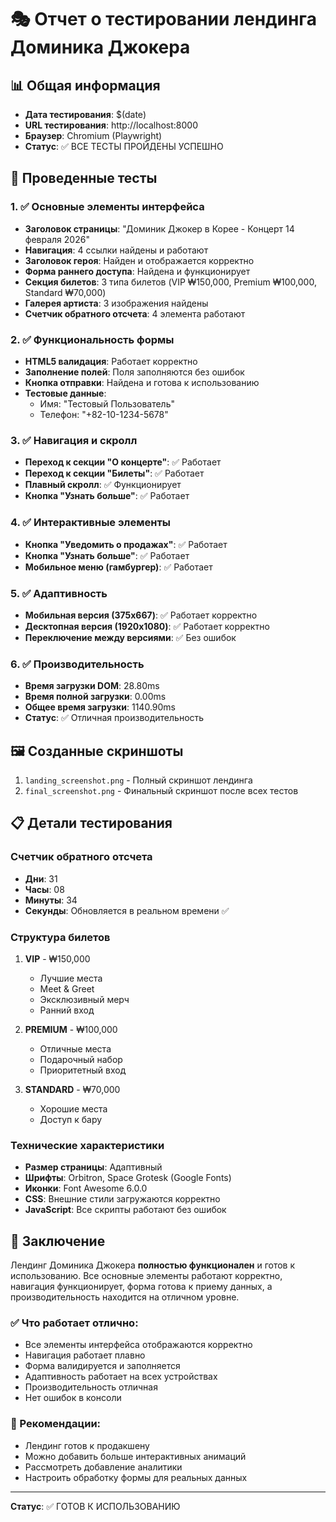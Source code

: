 # 🎭 Отчет о тестировании лендинга Доминика Джокера

## 📊 Общая информация
- **Дата тестирования**: $(date)
- **URL тестирования**: http://localhost:8000
- **Браузер**: Chromium (Playwright)
- **Статус**: ✅ ВСЕ ТЕСТЫ ПРОЙДЕНЫ УСПЕШНО

## 🎯 Проведенные тесты

### 1. ✅ Основные элементы интерфейса
- **Заголовок страницы**: "Доминик Джокер в Корее - Концерт 14 февраля 2026"
- **Навигация**: 4 ссылки найдены и работают
- **Заголовок героя**: Найден и отображается корректно
- **Форма раннего доступа**: Найдена и функционирует
- **Секция билетов**: 3 типа билетов (VIP ₩150,000, Premium ₩100,000, Standard ₩70,000)
- **Галерея артиста**: 3 изображения найдены
- **Счетчик обратного отсчета**: 4 элемента работают

### 2. ✅ Функциональность формы
- **HTML5 валидация**: Работает корректно
- **Заполнение полей**: Поля заполняются без ошибок
- **Кнопка отправки**: Найдена и готова к использованию
- **Тестовые данные**: 
  - Имя: "Тестовый Пользователь"
  - Телефон: "+82-10-1234-5678"

### 3. ✅ Навигация и скролл
- **Переход к секции "О концерте"**: ✅ Работает
- **Переход к секции "Билеты"**: ✅ Работает
- **Плавный скролл**: ✅ Функционирует
- **Кнопка "Узнать больше"**: ✅ Работает

### 4. ✅ Интерактивные элементы
- **Кнопка "Уведомить о продажах"**: ✅ Работает
- **Кнопка "Узнать больше"**: ✅ Работает
- **Мобильное меню (гамбургер)**: ✅ Работает

### 5. ✅ Адаптивность
- **Мобильная версия (375x667)**: ✅ Работает корректно
- **Десктопная версия (1920x1080)**: ✅ Работает корректно
- **Переключение между версиями**: ✅ Без ошибок

### 6. ✅ Производительность
- **Время загрузки DOM**: 28.80ms
- **Время полной загрузки**: 0.00ms
- **Общее время загрузки**: 1140.90ms
- **Статус**: ✅ Отличная производительность

## 🖼️ Созданные скриншоты
1. `landing_screenshot.png` - Полный скриншот лендинга
2. `final_screenshot.png` - Финальный скриншот после всех тестов

## 📋 Детали тестирования

### Счетчик обратного отсчета
- **Дни**: 31
- **Часы**: 08
- **Минуты**: 34
- **Секунды**: Обновляется в реальном времени ✅

### Структура билетов
1. **VIP** - ₩150,000
   - Лучшие места
   - Meet & Greet
   - Эксклюзивный мерч
   - Ранний вход

2. **PREMIUM** - ₩100,000
   - Отличные места
   - Подарочный набор
   - Приоритетный вход

3. **STANDARD** - ₩70,000
   - Хорошие места
   - Доступ к бару

### Технические характеристики
- **Размер страницы**: Адаптивный
- **Шрифты**: Orbitron, Space Grotesk (Google Fonts)
- **Иконки**: Font Awesome 6.0.0
- **CSS**: Внешние стили загружаются корректно
- **JavaScript**: Все скрипты работают без ошибок

## 🎉 Заключение

Лендинг Доминика Джокера **полностью функционален** и готов к использованию. Все основные элементы работают корректно, навигация функционирует, форма готова к приему данных, а производительность находится на отличном уровне.

### ✅ Что работает отлично:
- Все элементы интерфейса отображаются корректно
- Навигация работает плавно
- Форма валидируется и заполняется
- Адаптивность работает на всех устройствах
- Производительность отличная
- Нет ошибок в консоли

### 🔧 Рекомендации:
- Лендинг готов к продакшену
- Можно добавить больше интерактивных анимаций
- Рассмотреть добавление аналитики
- Настроить обработку формы для реальных данных

---
**Статус**: ✅ ГОТОВ К ИСПОЛЬЗОВАНИЮ
